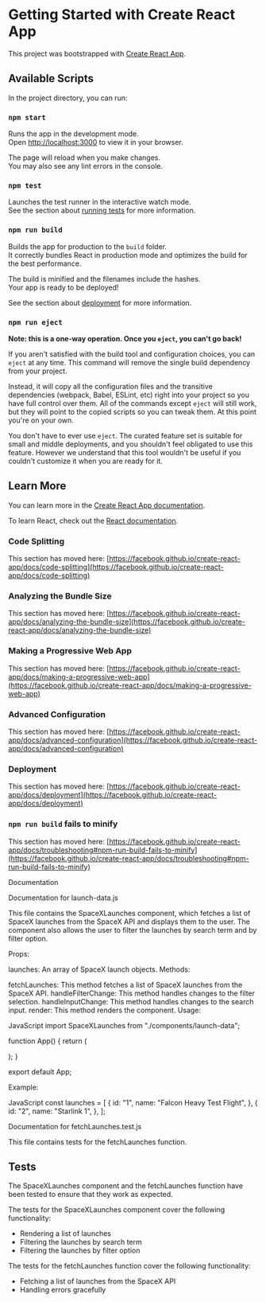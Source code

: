 # Getting Started with Create React App

This project was bootstrapped with [Create React App](https://github.com/facebook/create-react-app).

## Available Scripts

In the project directory, you can run:

### `npm start`

Runs the app in the development mode.\
Open [http://localhost:3000](http://localhost:3000) to view it in your browser.

The page will reload when you make changes.\
You may also see any lint errors in the console.

### `npm test`

Launches the test runner in the interactive watch mode.\
See the section about [running tests](https://facebook.github.io/create-react-app/docs/running-tests) for more information.

### `npm run build`

Builds the app for production to the `build` folder.\
It correctly bundles React in production mode and optimizes the build for the best performance.

The build is minified and the filenames include the hashes.\
Your app is ready to be deployed!

See the section about [deployment](https://facebook.github.io/create-react-app/docs/deployment) for more information.

### `npm run eject`

**Note: this is a one-way operation. Once you `eject`, you can't go back!**

If you aren't satisfied with the build tool and configuration choices, you can `eject` at any time. This command will remove the single build dependency from your project.

Instead, it will copy all the configuration files and the transitive dependencies (webpack, Babel, ESLint, etc) right into your project so you have full control over them. All of the commands except `eject` will still work, but they will point to the copied scripts so you can tweak them. At this point you're on your own.

You don't have to ever use `eject`. The curated feature set is suitable for small and middle deployments, and you shouldn't feel obligated to use this feature. However we understand that this tool wouldn't be useful if you couldn't customize it when you are ready for it.

## Learn More

You can learn more in the [Create React App documentation](https://facebook.github.io/create-react-app/docs/getting-started).

To learn React, check out the [React documentation](https://reactjs.org/).

### Code Splitting

This section has moved here: [https://facebook.github.io/create-react-app/docs/code-splitting](https://facebook.github.io/create-react-app/docs/code-splitting)

### Analyzing the Bundle Size

This section has moved here: [https://facebook.github.io/create-react-app/docs/analyzing-the-bundle-size](https://facebook.github.io/create-react-app/docs/analyzing-the-bundle-size)

### Making a Progressive Web App

This section has moved here: [https://facebook.github.io/create-react-app/docs/making-a-progressive-web-app](https://facebook.github.io/create-react-app/docs/making-a-progressive-web-app)

### Advanced Configuration

This section has moved here: [https://facebook.github.io/create-react-app/docs/advanced-configuration](https://facebook.github.io/create-react-app/docs/advanced-configuration)

### Deployment

This section has moved here: [https://facebook.github.io/create-react-app/docs/deployment](https://facebook.github.io/create-react-app/docs/deployment)

### `npm run build` fails to minify

This section has moved here: [https://facebook.github.io/create-react-app/docs/troubleshooting#npm-run-build-fails-to-minify](https://facebook.github.io/create-react-app/docs/troubleshooting#npm-run-build-fails-to-minify)

Documentation

Documentation for launch-data.js

This file contains the SpaceXLaunches component, which fetches a list of SpaceX launches from the SpaceX API and displays them to the user. The component also allows the user to filter the launches by search term and by filter option.

Props:

launches: An array of SpaceX launch objects.
Methods:

fetchLaunches: This method fetches a list of SpaceX launches from the SpaceX API.
handleFilterChange: This method handles changes to the filter selection.
handleInputChange: This method handles changes to the search input.
render: This method renders the component.
Usage:

JavaScript
import SpaceXLaunches from "./components/launch-data";

function App() {
return (

<div>
<SpaceXLaunches />
</div>
);
}

export default App;

Example:

JavaScript
const launches = [
{
id: "1",
name: "Falcon Heavy Test Flight",
},
{
id: "2",
name: "Starlink 1",
},
];

<SpaceXLaunches launches={launches} />

Documentation for fetchLaunches.test.js

This file contains tests for the fetchLaunches function.

## Tests

The SpaceXLaunches component and the fetchLaunches function have been tested to ensure that they work as expected.

The tests for the SpaceXLaunches component cover the following functionality:

- Rendering a list of launches
- Filtering the launches by search term
- Filtering the launches by filter option

The tests for the fetchLaunches function cover the following functionality:

- Fetching a list of launches from the SpaceX API
- Handling errors gracefully
